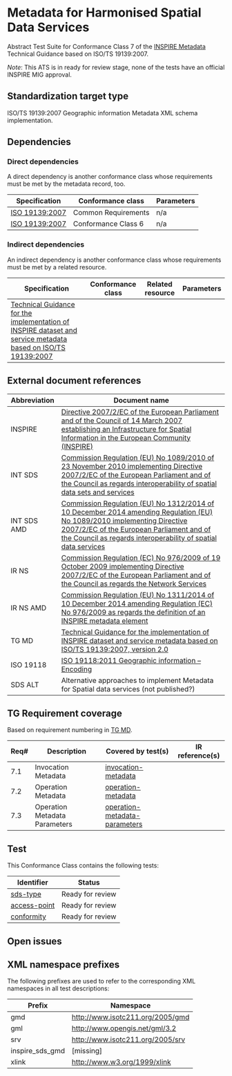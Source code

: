 # Metadata for Harmonised Spatial Data Services 
Abstract Test Suite for Conformance Class 7 of the [INSPIRE Metadata](http://inspire.ec.europa.eu/id/ats/metadata/2.0) Technical Guidance 
based on ISO/TS 19139:2007.


*Note*: This ATS is in ready for review stage, none of the tests have an official INSPIRE MIG approval.
## Standardization target type

 ISO/TS 19139:2007 Geographic information Metadata XML schema implementation.

## Dependencies

### Direct dependencies

A direct dependency is another conformance class whose requirements must be met by the metadata record, too.

| Specification | Conformance class | Parameters | 
| ------------- | ----------------- | ---------- |
| [ISO 19139:2007](http://inspire.ec.europa.eu/id/ats/metadata/2.0/common) | Common Requirements | n/a |
| [ISO 19139:2007](http://inspire.ec.europa.eu/id/ats/metadata/2.0/sds-interoperable) | Conformance Class 6 | n/a |

### Indirect dependencies

An indirect dependency is another conformance class whose requirements must be met by a related resource.

| Specification | Conformance class | Related resource | Parameters |
| ------------- | ----------------- | ---------------- | ---------- |
| [Technical Guidance for the implementation of INSPIRE dataset and service metadata based on ISO/TS 19139:2007](#ref_TG_MD) |
 
## External document references

| Abbreviation | Document name                       |
| ------------ | ----------------------------------- |
| INSPIRE <a name="ref_INSPIRE"></a> | [Directive 2007/2/EC of the European Parliament and of the Council of 14 March 2007 establishing an Infrastructure for Spatial Information in the European Community (INSPIRE)](http://eur-lex.europa.eu/legal-content/EN/TXT/PDF/?uri=CELEX:32007L0002&from=EN)
| INT SDS <a name="ref_INT_SDS"></a> | [Commission Regulation (EU) No 1089/2010 of 23 November 2010 implementing Directive 2007/2/EC of the European Parliament and of the Council as regards interoperability of spatial data sets and services](http://eur-lex.europa.eu/legal-content/EN/TXT/PDF/?uri=OJ:L:2010:323:FULL&from=EN)
| INT SDS AMD <a name="ref_INT_SDS_AMD"></a> | [Commission Regulation (EU) No 1312/2014 of 10 December 2014 amending Regulation (EU) No 1089/2010 implementing Directive 2007/2/EC of the European Parliament and of the Council as regards interoperability of spatial data services](http://eur-lex.europa.eu/legal-content/EN/TXT/PDF/?uri=CELEX:32014R1312&from=EN)
| IR NS <a name="ref_IR_NS"></a>   | [Commission Regulation (EC) No 976/2009 of 19 October 2009 implementing Directive 2007/2/EC of the European Parliament and of the Council as regards the Network Services](http://eur-lex.europa.eu/legal-content/EN/TXT/PDF/?uri=CELEX:32009R0976&from=EN)
| IR NS AMD <a name="ref_IR_NS_AMD"></a> | [Commission Regulation (EU) No 1311/2014 of 10 December 2014 amending Regulation (EC) No 976/2009 as regards the definition of an INSPIRE metadata element](http://eur-lex.europa.eu/legal-content/EN/TXT/PDF/?uri=CELEX:32014R1311&from=EN)
| TG MD <a name="ref_TG_MD"></a> | [Technical Guidance for the implementation of INSPIRE dataset and service metadata based on ISO/TS 19139:2007, version 2.0](https://inspire.ec.europa.eu/sites/default/files/documents/metadata/inspire-tg-metadata-iso19139-2.0.1.pdf)
| ISO 19118 <a name="ref_ISO_19118"></a> | [ISO 19118:2011 Geographic information – Encoding](http://www.iso.org/iso/iso_catalogue/catalogue_tc/catalogue_detail.htm?csnumber=44212)
| SDS ALT <a name="ref_SDS_alt"></a> | Alternative approaches to implement Metadata for Spatial data services (not published?)

## TG Requirement coverage

Based on requirement numbering in [TG MD](#ref_TG_MD).

| Req#   | Description                          | Covered by test(s)                 | IR reference(s)                  |
| ------ | ------------------------------------ | ---------------------------------- | -------------------------------- |
| 7.1      | Invocation Metadata              | [invocation-metadata](http://inspire.ec.europa.eu/id/ats/metadata/2.0/sds-harmonised/invocation-metadata) | |
| 7.2      | Operation Metadata               | [operation-metadata](http://inspire.ec.europa.eu/id/ats/metadata/2.0/sds-harmonised/operation-metadata) | |
| 7.3      | Operation Metadata Parameters               | [operation-metadata-parameters](http://inspire.ec.europa.eu/id/ats/metadata/2.0/sds-harmonised/operation-metadata-parameters) | |


## Test

This Conformance Class contains the following tests:

| Identifier                                                        | Status   |
| ----------------------------------------------------------------- | -------- |
| [sds-type](http://inspire.ec.europa.eu/id/ats/metadata/2.0/sds-harmonised/invocation-metadata) |  Ready for review  |
| [access-point](http://inspire.ec.europa.eu/id/ats/metadata/2.0/sds-harmonised/operation-metadata) |  Ready for review  |
| [conformity](http://inspire.ec.europa.eu/id/ats/metadata/2.0/sds-harmonised/operation-metadata-parameters) |  Ready for review  |

## Open issues


## XML namespace prefixes <a name="namespaces"></a>

The following prefixes are used to refer to the corresponding XML namespaces in all test descriptions:

Prefix         | Namespace
-------------- | -------------------------------------------------
gmd | http://www.isotc211.org/2005/gmd
gml | http://www.opengis.net/gml/3.2
srv | http://www.isotc211.org/2005/srv
inspire\_sds\_gmd | [missing]
xlink          | http://www.w3.org/1999/xlink
